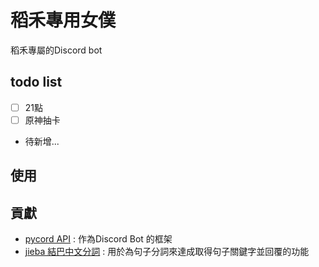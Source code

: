 # 稻禾專用女僕
稻禾專屬的Discord bot   

## todo list
- [ ] 21點
- [ ] 原神抽卡
- 待新增...

## 使用


## 貢獻

- [pycord API](https://github.com/Pycord-Development/pycord) : 作為Discord Bot 的框架   
- [jieba 結巴中文分詞](https://github.com/fxsjy/jieba) : 用於為句子分詞來達成取得句子關鍵字並回覆的功能
